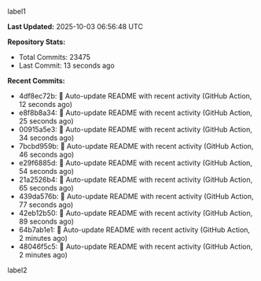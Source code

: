 
label1 
<!-- ACTIVITY_START -->
**Last Updated:** 2025-10-03 06:56:48 UTC

**Repository Stats:**
- Total Commits: 23475
- Last Commit: 13 seconds ago

**Recent Commits:**
- 4df8ec72b: 🤖 Auto-update README with recent activity (GitHub Action, 12 seconds ago)
- e8f8b8a34: 🤖 Auto-update README with recent activity (GitHub Action, 25 seconds ago)
- 00915a5e3: 🤖 Auto-update README with recent activity (GitHub Action, 34 seconds ago)
- 7bcbd959b: 🤖 Auto-update README with recent activity (GitHub Action, 46 seconds ago)
- e29f6885d: 🤖 Auto-update README with recent activity (GitHub Action, 54 seconds ago)
- 21a2526b4: 🤖 Auto-update README with recent activity (GitHub Action, 65 seconds ago)
- 439da576b: 🤖 Auto-update README with recent activity (GitHub Action, 77 seconds ago)
- 42eb12b50: 🤖 Auto-update README with recent activity (GitHub Action, 89 seconds ago)
- 64b7ab1e1: 🤖 Auto-update README with recent activity (GitHub Action, 2 minutes ago)
- 48046f5c5: 🤖 Auto-update README with recent activity (GitHub Action, 2 minutes ago)
<!-- ACTIVITY_END -->

label2
